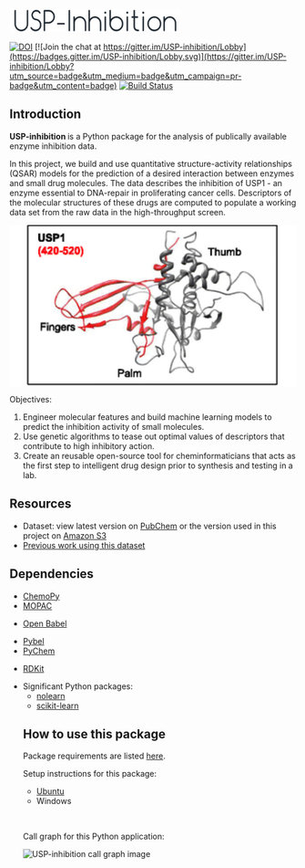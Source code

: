 <img src=https://raw.githubusercontent.com/BeckResearchLab/USP-inhibition/master/img/usp-inhibition-logo.png alt="Mountain View" width="300px" height="40px">

[![DOI](https://zenodo.org/badge/57926280.svg)](https://zenodo.org/badge/latestdoi/57926280)
[![Join the chat at https://gitter.im/USP-inhibition/Lobby](https://badges.gitter.im/USP-inhibition/Lobby.svg)](https://gitter.im/USP-inhibition/Lobby?utm_source=badge&utm_medium=badge&utm_campaign=pr-badge&utm_content=badge)
[![Build Status](https://travis-ci.org/BeckResearchLab/USP-inhibition.svg?branch=master)](https://travis-ci.org/BeckResearchLab/USP-inhibition?branch=master)

## Introduction

<p align="justify">

<b> USP-inhibition </b> is a Python package for the analysis of publically available enzyme inhibition data. 
<p>In this project, we build and use quantitative structure-activity relationships (QSAR) models for the prediction of a desired interaction between enzymes and small drug molecules. The data describes the inhibition of USP1 - an enzyme essential to DNA-repair in proliferating cancer cells. Descriptors of the molecular structures of these drugs are computed to populate a working data set from the raw data in the high-throughput screen. </p>
<img src="https://raw.githubusercontent.com/BeckResearchLab/USP-inhibition/master/img/usp1_model_structure.png" align="center" alt="Modeled structure of USP1 catalytic domains using SWISS-MODEL">

Objectives: 
<ol>
<li> Engineer molecular features and build machine learning models to predict the inhibition activity of small molecules. 
<li> Use genetic algorithms to tease out optimal values of descriptors that contribute to high inhibitory action.
<li> Create an reusable open-source tool for cheminformaticians that acts as the first step to intelligent drug design prior to synthesis and testing in a lab.
</ol>


## Resources

* Dataset: view latest version on [PubChem](https://pubchem.ncbi.nlm.nih.gov/bioassay/743255) or the version used in this project on [Amazon S3](https://s3-us-west-2.amazonaws.com/pphilip-usp-inhibition/data/)
* [Previous work using this dataset](http://www.ncbi.nlm.nih.gov/pmc/articles/PMC4427583/pdf/11693_2015_Article_9162.pdf)

## Dependencies

<ul>
<li><a href="http://bioinformatics.oxfordjournals.org/content/29/8/1092.long/">
ChemoPy
</a>
<li><a href="http://openmopac.net/">
MOPAC

</a>
<li><a href="http://openbabel.org/wiki/Main_Page">

Open Babel
</a>
<li><a href="https://openbabel.org/docs/dev/UseTheLibrary/Python_Pybel.html">
Pybel

</a>
<li><a href="https://code.google.com/archive/p/pychem/"> 
PyChem
</a>
<li><a href="http://www.rdkit.org/"> 

RDKit
</a>
<li> Significant Python packages:
<ul>
<li> <a href="https://pythonhosted.org/nolearn/">
nolearn 
</a>

<li> <a href="http://scikit-learn.org/stable/">
scikit-learn
</a>

</ul>

## How to use this package

Package requirements are listed [here](https://github.com/BeckResearchLab/USP-inhibition/docs/requirements.txt).

Setup instructions for this package:
- [Ubuntu](https://github.com/BeckResearchLab/USP-inhibition/docs/setup_instructions.txt)
- Windows

<br><p>
Call graph for this Python application: 
</p>
<img src="https://cdn.jsdelivr.net/gh/BeckResearchLab/USP-inhibition/docs/callgraph.gv.svg" alt="USP-inhibition call graph image" height="1200" width="300">

